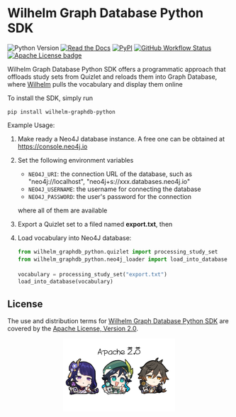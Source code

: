Wilhelm Graph Database Python SDK
=================================

![Python Version][Python Version Badge]
[![Read the Docs][Read the Docs badge]][Read the Docs URL]
[![PyPI][PyPI project badge]][PyPI project url]
[![GitHub Workflow Status][GitHub Workflow Status badge]][GitHub Workflow Status URL]
[![Apache License badge]][Apache License URL]

Wilhelm Graph Database Python SDK offers a programmatic approach that offloads study sets from Quizlet and reloads them
into Graph Database, where [Wilhelm](https://wilhelm.qubitpi.org/) pulls the vocabulary and display them online

To install the SDK, simply run

```console
pip install wilhelm-graphdb-python
```

Example Usage:

1. Make ready a Neo4J database instance. A free one can be obtained at https://console.neo4j.io
2. Set the following environment variables

   - `NEO4J_URI`: the connection URL of the database, such as "neo4j://localhost", "neo4j+s://xxx.databases.neo4j.io"
   - `NEO4J_USERNAME`: the username for connecting the database
   - `NEO4J_PASSWORD`: the user's password for the connection

   where all of them are available 

3. Export a Quizlet set to a filed named __export.txt__, then
4. Load vocabulary into Neo4J database:

   ```python
   from wilhelm_graphdb_python.quizlet import processing_study_set
   from wilhelm_graphdb_python.neo4j_loader import load_into_database
   
   vocabulary = processing_study_set("export.txt")
   load_into_database(vocabulary)
   ```

License
-------

The use and distribution terms for [Wilhelm Graph Database Python SDK]() are covered by the [Apache License, Version 2.0].

<div align="center">
    <a href="https://opensource.org/licenses">
        <img align="center" width="50%" alt="License Illustration" src="https://github.com/QubitPi/QubitPi/blob/master/img/apache-2.png?raw=true">
    </a>
</div>

[Apache License badge]: https://img.shields.io/badge/Apache%202.0-F25910.svg?style=for-the-badge&logo=Apache&logoColor=white
[Apache License URL]: https://www.apache.org/licenses/LICENSE-2.0
[Apache License, Version 2.0]: http://www.apache.org/licenses/LICENSE-2.0.html

[GitHub Workflow Status badge]: https://img.shields.io/github/actions/workflow/status/QubitPi/wilhelm-graphdb-python/ci-cd.yml?logo=github&style=for-the-badge
[GitHub Workflow Status URL]: https://github.com/QubitPi/wilhelm-graphdb-python/actions/workflows/ci-cd.yml

[Python Version Badge]: https://img.shields.io/badge/Python-3.10-brightgreen?style=for-the-badge&logo=python&logoColor=white
[PyPI project badge]: https://img.shields.io/pypi/v/wilhelm-graphdb-python?logo=pypi&logoColor=white&style=for-the-badge
[PyPI project url]: https://pypi.org/project/wilhelm-graphdb-python/

[Read the Docs badge]: https://img.shields.io/readthedocs/wilhelm-graphdb-python?style=for-the-badge&logo=readthedocs&logoColor=white&label=Read%20the%20Docs&labelColor=8CA1AF
[Read the Docs URL]: https://wilhelm-graphdb-python.qubitpi.org
